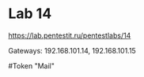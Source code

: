 Lab 14
================

https://lab.pentestit.ru/pentestlabs/14

Gateways: 192.168.101.14, 192.168.101.15

#Token "Mail"

